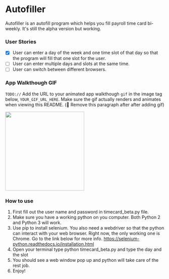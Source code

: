 # Autofiller

Autofiller is an autofill program which helps you fill payroll time 
card bi-weekly. It's still the alpha version but working.  



### User Stories


- [x] User can enter a day of the week and one time slot of that day so that the program will fill that one slot for the user.
- [ ] User can enter multiple days and slots at the same time.
- [ ] User can switch between different browsers.

### App Walkthough GIF
`TODO://` Add the URL to your animated app walkthough `gif` in the image tag below, `YOUR_GIF_URL_HERE`. Make sure the gif actually renders and animates when viewing this README. (🚫 Remove this paragraph after after adding gif)

<img src="YOUR_GIF_URL_HERE" width=250><br>

### How to use

1. First fill out the user name and password in timecard_beta.py file.
2. Make sure you have a working python on you computer. Both Python 2 and Python 3 will work.
3. Use pip to install selenium. You also need a webdriver so that the python can interact with your web browser. Right now, the only working one is Chrome. Go to the link below for more info. https://selenium-python.readthedocs.io/installation.html
4. Open your terminal type python timecard_beta.py and type the day and the slot
5. You should see a web window pop up and python will take care of the rest job.
6. Enjoy!

